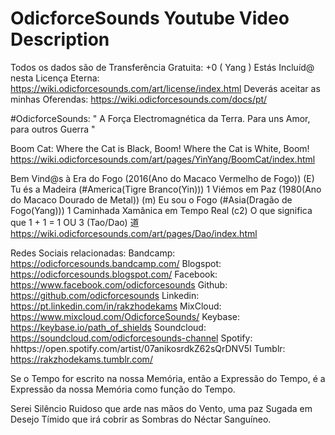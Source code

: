 # OdicforceSounds Youtube Video Description


Todos os dados são de Transferência Gratuita: +0 ( Yang )
Estás Incluíd@ nesta Licença Eterna: 
https://wiki.odicforcesounds.com/art/license/index.html
Deverás aceitar as minhas Oferendas: 
https://wiki.odicforcesounds.com/docs/pt/

#OdicforceSounds:
" A Força Electromagnética da Terra. Para uns Amor, para outros Guerra "

Boom Cat: 
Where the Cat is Black, Boom! Where the Cat is White, Boom!
https://wiki.odicforcesounds.com/art/pages/YinYang/BoomCat/index.html

Bem Vind@s à Era do Fogo (2016(Ano do Macaco Vermelho de Fogo)) (E)
Tu és a Madeira (#America(Tigre Branco(Yin))) 1 
Viémos em Paz (1980(Ano do Macaco Dourado de Metal)) (m)
Eu sou o Fogo (#Asia(Dragão de Fogo(Yang))) 1 
Caminhada Xamânica em Tempo Real (c2) 
O que significa que 1 + 1 = 1 OU 3 (Tao/Dao) 道 
https://wiki.odicforcesounds.com/art/pages/Dao/index.html

Redes Sociais relacionadas: 
Bandcamp: https://odicforcesounds.bandcamp.com/
Blogspot: https://odicforcesounds.blogspot.com/
Facebook: https://www.facebook.com/odicforcesounds
Github: https://github.com/odicforcesounds
Linkedin: https://pt.linkedin.com/in/rakzhodekams
MixCloud: https://www.mixcloud.com/OdicforceSounds/
Keybase: https://keybase.io/path_of_shields
Soundcloud: https://soundcloud.com/odicforcesounds-channel
Spotify: hhttps://open.spotify.com/artist/07anikosrdkZ62sQrDNV5I
Tumblr: https://rakzhodekams.tumblr.com/

Se o Tempo for escrito na nossa Memória,  então a Expressão do Tempo, 
é a Expressão da nossa Memória como função do Tempo.

Serei Silêncio Ruidoso que arde nas mãos do Vento, uma paz Sugada em Desejo Tímido que irá cobrir as Sombras do Néctar Sanguíneo.
